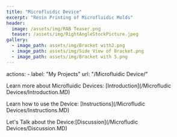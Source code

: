 ```yaml
---
title: "Microfluidic Device"
excerpt: "Resin Printing of Microfluidic Molds" 
header:
  image: /assets/img/RAB Teaser.png
  teaser: /assets/img/RightAngleStockPicture.jpeg
gallery:
  - image_path: assets/img/Bracket with2.png
  - image_path: assets/img/Side View of Bracket.png
  - image_path: assets/img/Bracket with 5.png
---
```


actions:
    - label: "My Projects"
      url: "/Microfluidic Device/"

Learn more about Microfluidic Devices: [Introduction](/Microfludic Devices/Introduction.MD)

Learn how to use the Device: [Instructions](/Microfludic Devices/Instructions.MD)

Let's Talk about the Device:[Discussion](/Microfludic Devices/Discussion.MD)

